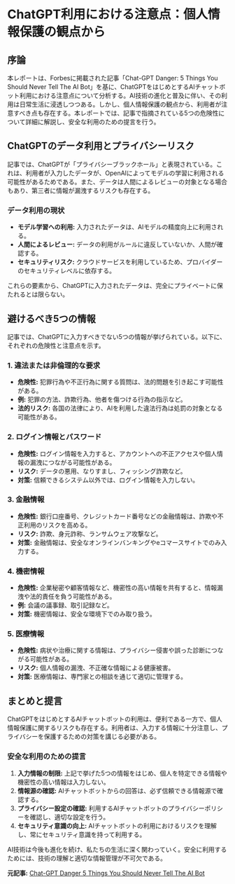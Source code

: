 # ChatGPT利用における注意点：個人情報保護の観点から

## 序論

本レポートは、Forbesに掲載された記事「Chat-GPT Danger: 5 Things You Should Never Tell The AI Bot」を基に、ChatGPTをはじめとするAIチャットボット利用における注意点について分析する。AI技術の進化と普及に伴い、その利用は日常生活に浸透しつつある。しかし、個人情報保護の観点から、利用者が注意すべき点も存在する。本レポートでは、記事で指摘されている5つの危険性について詳細に解説し、安全な利用のための提言を行う。

## ChatGPTのデータ利用とプライバシーリスク

記事では、ChatGPTが「プライバシーブラックホール」と表現されている。これは、利用者が入力したデータが、OpenAIによってモデルの学習に利用される可能性があるためである。また、データは人間によるレビューの対象となる場合もあり、第三者に情報が漏洩するリスクも存在する。

### データ利用の現状

* **モデル学習への利用:** 入力されたデータは、AIモデルの精度向上に利用される。
* **人間によるレビュー:** データの利用がルールに違反していないか、人間が確認する。
* **セキュリティリスク:** クラウドサービスを利用しているため、プロバイダーのセキュリティレベルに依存する。

これらの要素から、ChatGPTに入力されたデータは、完全にプライベートに保たれるとは限らない。

## 避けるべき5つの情報

記事では、ChatGPTに入力すべきでない5つの情報が挙げられている。以下に、それぞれの危険性と注意点を示す。

### 1. 違法または非倫理的な要求

* **危険性:** 犯罪行為や不正行為に関する質問は、法的問題を引き起こす可能性がある。
* **例:** 犯罪の方法、詐欺行為、他者を傷つける行為の指示など。
* **法的リスク:** 各国の法律により、AIを利用した違法行為は処罰の対象となる可能性がある。

### 2. ログイン情報とパスワード

* **危険性:** ログイン情報を入力すると、アカウントへの不正アクセスや個人情報の漏洩につながる可能性がある。
* **リスク:** データの悪用、なりすまし、フィッシング詐欺など。
* **対策:** 信頼できるシステム以外では、ログイン情報を入力しない。

### 3. 金融情報

* **危険性:** 銀行口座番号、クレジットカード番号などの金融情報は、詐欺や不正利用のリスクを高める。
* **リスク:** 詐欺、身元詐称、ランサムウェア攻撃など。
* **対策:** 金融情報は、安全なオンラインバンキングやeコマースサイトでのみ入力する。

### 4. 機密情報

* **危険性:** 企業秘密や顧客情報など、機密性の高い情報を共有すると、情報漏洩や法的責任を負う可能性がある。
* **例:** 会議の議事録、取引記録など。
* **対策:** 機密情報は、安全な環境下でのみ取り扱う。

### 5. 医療情報

* **危険性:** 病状や治療に関する情報は、プライバシー侵害や誤った診断につながる可能性がある。
* **リスク:** 個人情報の漏洩、不正確な情報による健康被害。
* **対策:** 医療情報は、専門家との相談を通じて適切に管理する。

## まとめと提言

ChatGPTをはじめとするAIチャットボットの利用は、便利である一方で、個人情報保護に関するリスクも存在する。利用者は、入力する情報に十分注意し、プライバシーを保護するための対策を講じる必要がある。

### 安全な利用のための提言

1. **入力情報の制限:** 上記で挙げた5つの情報をはじめ、個人を特定できる情報や機密性の高い情報は入力しない。
2. **情報源の確認:** AIチャットボットからの回答は、必ず信頼できる情報源で確認する。
3. **プライバシー設定の確認:** 利用するAIチャットボットのプライバシーポリシーを確認し、適切な設定を行う。
4. **セキュリティ意識の向上:** AIチャットボットの利用におけるリスクを理解し、常にセキュリティ意識を持って利用する。

AI技術は今後も進化を続け、私たちの生活に深く関わっていく。安全に利用するためには、技術の理解と適切な情報管理が不可欠である。


**元記事:** [Chat-GPT Danger 5 Things You Should Never Tell The AI Bot](https://www.forbes.com/sites/bernardmarr/2025/04/07/chat-gpt-danger-5-things-you-should-never-tell-the-ai-bot/)